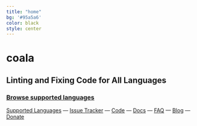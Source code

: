```yaml
---
title: "home"
bg: '#95a5a6'
color: black
style: center
---
```


# coala

## Linting and Fixing Code for All Languages

### [Browse supported languages](https://coala.io/languages)

[Supported Languages](https://coala.io/languages)
&mdash;
[Issue Tracker](http://bugs.coala-analyzer.org/)
&mdash;
[Code](https://github.com/coala-analyzer/coala)
&mdash;
[Docs](https://docs.coala.io/)
&mdash;
[FAQ](https://github.com/coala-analyzer/coala/wiki/FAQ)
&mdash;
[Blog](http://planet.coala-analyzer.org/)
&mdash;
[Donate](http://donate.coala-analyzer.org)

<script type="text/javascript" src="https://asciinema.org/a/42968.js" id="asciicast-42968" async data-loop="1" data-autoplay="1"></script>

